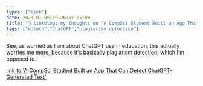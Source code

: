 ```yaml
---
types: ["link"]
date: 2023-01-06T10:26:57-05:00
title: "🔗 linkblog: my thoughts on 'A CompSci Student Built an App That Can Detect ChatGPT-Generated Text'"
tags: ["edtech","ChatGPT","plagiarism detection"]
---
```

See, as worried as I am about ChatGPT use in education, this actually worries me more, because it's basically plagiarism detection, which I'm opposed to.  
 

[link to 'A CompSci Student Built an App That Can Detect ChatGPT-Generated Text'](https://www.vice.com/en/article/3admg8/a-compsci-student-built-an-app-that-can-detect-chatgpt-generated-text)
